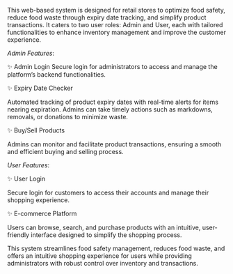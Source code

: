 This web-based system is designed for retail stores to optimize food safety, reduce food waste through expiry date tracking, and simplify product transactions. It caters to two user roles: Admin and User, each with tailored functionalities to enhance inventory management and improve the customer experience.


*Admin Features*:

✨ Admin Login
Secure login for administrators to access and manage the platform’s backend functionalities.

✨ Expiry Date Checker

Automated tracking of product expiry dates with real-time alerts for items nearing expiration. Admins can take timely actions such as markdowns, removals, or donations to minimize waste.

✨ Buy/Sell Products

Admins can monitor and facilitate product transactions, ensuring a smooth and efficient buying and selling process.


*User Features*:

✨ User Login

Secure login for customers to access their accounts and manage their shopping experience.

✨ E-commerce Platform

Users can browse, search, and purchase products with an intuitive, user-friendly interface designed to simplify the shopping process.


This system streamlines food safety management, reduces food waste, and offers an intuitive shopping experience for users while providing administrators with robust control over inventory and transactions.

